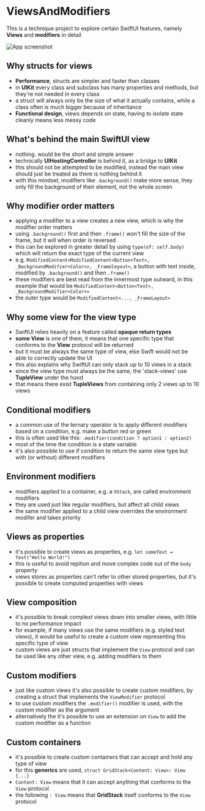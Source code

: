 # ViewsAndModifiers

This is a technique project to explore certain SwiftUI features, namely **Views** and **modifiers**  in detail

![App screenshot](ViewsAndModifiers.png)


## Why structs for views
- **Performance**, structs are simpler and faster than classes
- in __UIKit__ every class and subclass has many properties and methods, but they're not needed in every class
- a struct will always only be the size of what it actually contains, while a class often is much bigger because of inheritance
- **Functional design**, views depends on state, having to isolate state cleanly means less messy code

## What's behind the main SwiftUI view
- nothing. would be the short and simple answer
- technically **UIHostingController** is behind it, as a bridge to **UIKit**
- this should not be attempted to be modified, instead the main view should just be treated as there is nothing behind it
- with this mindset, modifiers like `.background()` make more sense, they only fill the background of their element, not the whole screen

## Why modifier order matters
- applying a modifier to a view creates a new view, which is why the modifier order matters
- using `.background()` first and then `.frame()` won't fill the size of the frame, but it will when order is reversed
- this can be explored in greater detail by using `type(of: self.body)` which will return the exact type of the current view
- e.g. `ModifiedContent<ModifiedContent<Button<Text>, _BackgroundModifier<Color>>, _Frameleyout>`, a button with text inside, modified by `.background()` and then `.frame()`
- these modifiers are best read from the innermost type outward, in this example that would be `ModifiedContent<Button<Text>, _BackgroundModifier<Color>>`
- the outer type would be `ModifiedContent<..., _FrameLayout>`

## Why __some view__ for the view type
- SwiftUI relies heavily on a feature called __opaque return types__
- **some View** is one of them, it means that one specific type that conforms to the **View** protocol will be returned
- but it must be always the same type of view, else Swift would not be able to correctly update the UI
- this also explains why SwiftUI can only stack up to 10 views in a stack
- since the view type must always be the same, the 'stack-views' use **TupleView** under the hood
- that means there exist __TupleViews__ from containing only 2 views up to 10 views

## Conditional modifiers
- a common use of the ternary operator is to apply different modifiers based on a condition, e.g. make a button red or green
- this is often used like this: `.modifier(condition ? option1 : option2)`
- most of the time the condition is a state variable
- it's also possible to use if condition to return the same view type but with (or without) different modifiers

## Environment modifiers
- modifiers applied to a container, e.g. a `VStack`, are called environment modifiers
- they are used just like regular modifiers, but affect all child views
- the same modifier applied to a child view overrides the environment modifer and takes priority

## Views as properties
- it's possible to create views as properties, e.g. `let someText = Text("Hello World!")`
- this is useful to avoid repition and move complex code out of the `body` property
- views stores as properties can't refer to other stored properties, but it's possible to create computed properties with views

## View composition
- it's possible to break complext views down into smaller views, with little to no performance impact
- for example, if many views use the same modifiers (e.g. styled text views), it would be useful to create a custom view representing this specific type of view
- custom views are just structs that implement the `View` protocol and can be used like any other view, e.g. adding modifiers to them

## Custom modifiers
- just like custom views it's also possible to create custom modifiers, by creating a struct that implements the `ViewModifier` protocol
- to use custom modifiers the `.modifier()` modifier is used, with the custom modifier as the argument
- alternatively the it's possible to use an extension on `View` to add the custom modifier as a function

## Custom containers
- it's possible to create custom containers that can accept and hold any type of view
- for this __generics__ are used, `struct GridStack<Content: View>: View {...}` 
- `Content: View` means that it can accept anything that conforms to the `View` protocol
- the following `: View` means that __GridStack__ itself conforms to the `View` protocol
